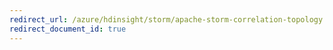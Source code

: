 ```yaml
---
redirect_url: /azure/hdinsight/storm/apache-storm-correlation-topology
redirect_document_id: true
---
```

